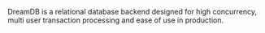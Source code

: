 DreamDB is a relational database backend designed for high concurrency, multi user transaction processing and ease of use in production.

